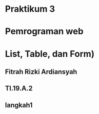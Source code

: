# Praktikum 3 
# Pemrograman web
# List, Table, dan Form)

## Fitrah Rizki Ardiansyah
## TI.19.A.2
## langkah1
